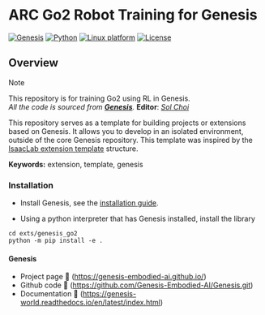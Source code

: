 # ARC Go2 Robot Training for Genesis

[![Genesis](https://img.shields.io/badge/Genesis-25Y01M-skyblue.svg)](https://genesis-embodied-ai.github.io/)
[![Python](https://img.shields.io/badge/python-3.9-blue.svg)](https://docs.python.org/3/whatsnew/3.9.html)
[![Linux platform](https://img.shields.io/badge/platform-linux--64-orange.svg)](https://releases.ubuntu.com/22.04/)
[![License](https://img.shields.io/badge/license-Apache--2.0-yellow.svg)](https://opensource.org/license/apache-2-0)

## Overview
>[!note]  
> This repository is for training Go2 using RL in Genesis.  
> _All the code is sourced from __[Genesis](https://github.com/Genesis-Embodied-AI/Genesis.git)__._
> **Editor**: [_Sol Choi_](https://github.com/S-CHOI-S)

This repository serves as a template for building projects or extensions based on Genesis. It allows you to develop in an isolated environment, outside of the core Genesis repository.
This template was inspired by the [IsaacLab extension template](https://github.com/isaac-sim/IsaacLabExtensionTemplate.git) structure.

**Keywords:** extension, template, genesis


### Installation

- Install Genesis, see the [installation guide](https://genesis-world.readthedocs.io/en/latest/user_guide/overview/installation.html).

- Using a python interpreter that has Genesis installed, install the library

```
cd exts/genesis_go2
python -m pip install -e .
```


#### Genesis
- Project page :link: (https://genesis-embodied-ai.github.io/)
- Github code :link: (https://github.com/Genesis-Embodied-AI/Genesis.git)
- Documentation :link: (https://genesis-world.readthedocs.io/en/latest/index.html)